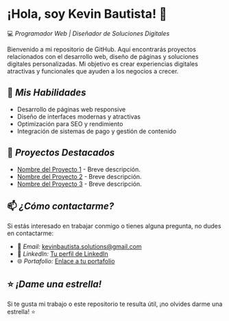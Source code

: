 # ¡Hola, soy Kevin Bautista! 👋

💻 *Programador Web | Diseñador de Soluciones Digitales*

Bienvenido a mi repositorio de GitHub. Aquí encontrarás proyectos relacionados con el desarrollo web, diseño de páginas y soluciones digitales personalizadas. Mi objetivo es crear experiencias digitales atractivas y funcionales que ayuden a los negocios a crecer.

## 🚀 *Mis Habilidades*
- Desarrollo de páginas web responsive
- Diseño de interfaces modernas y atractivas
- Optimización para SEO y rendimiento
- Integración de sistemas de pago y gestión de contenido

## 🌟 *Proyectos Destacados*
- [Nombre del Proyecto 1](#) - Breve descripción.
- [Nombre del Proyecto 2](#) - Breve descripción.
- [Nombre del Proyecto 3](#) - Breve descripción.

## 📫 *¿Cómo contactarme?*
Si estás interesado en trabajar conmigo o tienes alguna pregunta, no dudes en contactarme:
- 📧 *Email:* kevinbautista.solutions@gmail.com
- 💼 *LinkedIn:* [Tu perfil de LinkedIn](#)
- 🌐 *Portafolio:* [Enlace a tu portafolio](#)

## ⭐ *¡Dame una estrella!*
Si te gusta mi trabajo o este repositorio te resulta útil, ¡no olvides darme una estrella! ⭐
